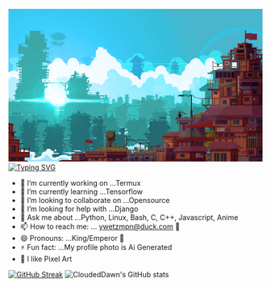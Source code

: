 [![MasterChief](https://github.com/CloudedDawn/CloudedDawn/blob/main/still.gif?raw=True)](https://github.com/CloudedDawn)
[![Typing SVG](https://readme-typing-svg.herokuapp.com?font=Pacifico&size=50&pause=1000&color=F70000&center=true&random=false&width=800&height=100&lines=%F0%9F%91%8BHello;%F0%9F%8C%8CI+am+The+Clouded+Dawn;%F0%9F%91%A8%E2%80%8D%F0%9F%92%BBI+like+Coding;%F0%9F%92%BBAnd+I+like+open+source;%F0%9F%90%A7And+I+like+Linux)](https://github.com/CloudedDawn)

<!--
**CloudedDawn/CloudedDawn** is a ✨ _special_ ✨ repository because its `README.md` (this file) appears on your GitHub profile.

Here are some ideas to get you started:
-->
- 🔭 I’m currently working on ...Termux
- 🌱 I’m currently learning ...Tensorflow
- 👯 I’m looking to collaborate on ...Opensource
- 🤔 I’m looking for help with ...Django
- 💬 Ask me about ...Python, Linux, Bash, C, C++, Javascript, Anime
- 📫 How to reach me: ... ywetzmpn@duck.com 🪿
- 😄 Pronouns: ...King/Emperor 👑
- ⚡ Fun fact: ...My profile photo is Ai Generated
- 👾 I like Pixel Art

 [![GitHub Streak](https://streak-stats.demolab.com?user=CloudedDawn&theme=youtube-dark&date_format=n%2Fj%5B%2FY%5D)](https://git.io/streak-stats) ![CloudedDawn's GitHub stats](https://github-readme-stats.vercel.app/api?username=CloudedDawn&show_icons=true&rank_icon=github&theme=ambient_gradient)
